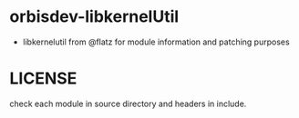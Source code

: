# orbisdev-libkernelUtil
- libkernelutil from @flatz for module information and patching purposes



LICENSE
===================
check each module in source directory and headers in include.


